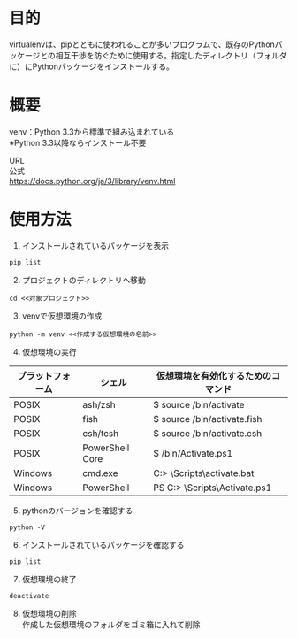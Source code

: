 # 目的
virtualenvは、pipとともに使われることが多いプログラムで、既存のPythonパッケージとの相互干渉を防ぐために使用する。指定したディレクトリ（フォルダに）にPythonパッケージをインストールする。<br>

# 概要
venv：Python 3.3から標準で組み込まれている<br>
※Python 3.3以降ならインストール不要

URL<br>
公式<br>
https://docs.python.org/ja/3/library/venv.html

# 使用方法
1. インストールされているパッケージを表示
```
pip list
```

2. プロジェクトのディレクトリへ移動
```
cd <<対象プロジェクト>>
```

3. venvで仮想環境の作成
```
python -m venv <<作成する仮想環境の名前>>
```

4. 仮想環境の実行

|プラットフォーム|シェル|仮想環境を有効化するためのコマンド|
|---|---|---|
|POSIX|ash/zsh|$ source <venv>/bin/activate|
|POSIX|fish|$ source <venv>/bin/activate.fish|
|POSIX|csh/tcsh|$ source <venv>/bin/activate.csh|
|POSIX|PowerShell Core|$ <venv>/bin/Activate.ps1|
|Windows|cmd.exe|C:\> <venv>\Scripts\activate.bat|
|Windows|PowerShell|PS C:\> <venv>\Scripts\Activate.ps1|

5. pythonのバージョンを確認する
```
python -V
```

6. インストールされているパッケージを確認する
```
pip list
```

7. 仮想環境の終了
```
deactivate
```

8. 仮想環境の削除<br>
作成した仮想環境のフォルダをゴミ箱に入れて削除